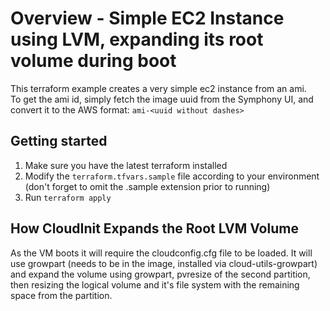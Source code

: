 # Overview - Simple EC2 Instance using LVM, expanding its root volume during boot
This terraform example creates a very simple ec2 instance from an ami.  
To get the ami id, simply fetch the image uuid from the Symphony UI, and convert it to the AWS format:
`ami-<uuid without dashes>`

## Getting started
1. Make sure you have the latest terraform installed
2. Modify the `terraform.tfvars.sample` file according to your environment (don't forget to omit the .sample extension prior to running)
3. Run `terraform apply`

## How CloudInit Expands the Root LVM Volume
As the VM boots it will require the cloudconfig.cfg file to be loaded. It will use growpart (needs to be in the image, installed via cloud-utils-growpart) and expand the volume using growpart, pvresize of the second partition, then resizing the logical volume and it's file system with the remaining space from the partition. 

